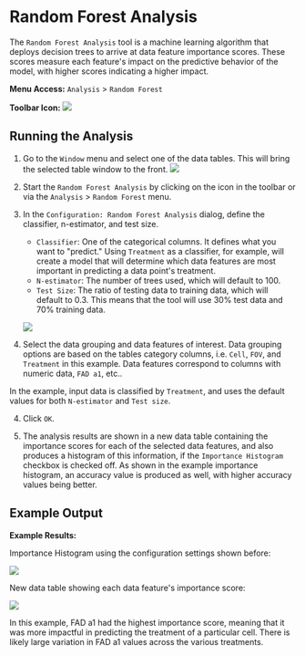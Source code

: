# Random Forest Analysis

The `Random Forest Analysis` tool is a machine learning algorithm that deploys decision trees to arrive at data feature importance scores. These scores measure each feature's impact on the predictive behavior of the model, with higher scores indicating a higher impact.

**Menu Access:** `Analysis` > `Random Forest`

**Toolbar Icon:** ![](/images/analysis/randomforest.png)

## Running the Analysis

1. Go to the `Window` menu and select one of the data tables. This will bring the selected table window to the front.
    ![](/images/analysis/rf-start.png)


2. Start the `Random Forest Analysis` by clicking on the icon in the toolbar or via the `Analysis` > `Random Forest` menu.

3. In the `Configuration: Random Forest Analysis` dialog, define the classifier, n-estimator, and test size.
    - `Classifier`: One of the categorical columns. It defines what you want to "predict." Using `Treatment` as a classifier, for example, will create a model that will determine which data features are most important in predicting a data point's treatment.
    - `N-estimator`: The number of trees used, which will default to 100.
    - `Test Size`: The ratio of testing data to training data, which will default to 0.3. This means that the tool will use 30% test data and 70% training data.
    
    
    ![](/images/analysis/rf-config.png)
    
    
4. Select the data grouping and data features of interest. Data grouping options are based on the tables category columns,  i.e. `Cell`, `FOV`, and `Treatment` in this example. Data features correspond to columns with numeric data, `FAD a1`, etc..

  In the example, input data is classified by `Treatment`, and uses the default values for both `N-estimator` and `Test size`. 
  
4. Click `OK`.


5. The analysis results are shown in a new data table containing the importance scores for each of the selected data features, and also produces a histogram of this information, if the `Importance Histogram` checkbox is checked off. As shown in the example importance histogram, an accuracy value is produced as well, with higher accuracy values being better.

## Example Output

**Example Results:** 

Importance Histogram using the configuration settings shown before:

![](/images/analysis/rf-output.png)

New data table showing each data feature's importance score:

![](/images/analysis/rf-output2.png)

In this example, FAD a1 had the highest importance score, meaning that it was more impactful in predicting the treatment of a particular cell. There is likely large variation in FAD a1 values across the various treatments.


